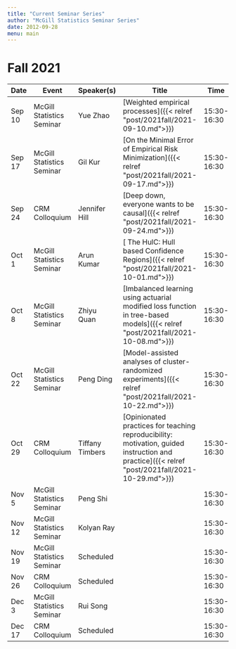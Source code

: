 ```yaml
---
title: "Current Seminar Series"
author: "McGill Statistics Seminar Series"
date: 2012-09-28
menu: main
---
```


# Fall 2021
| Date   | Event                     | Speaker(s)         | Title                                                                                                                                              | Time        | Location                                       |
|--------|---------------------------|--------------------|----------------------------------------------------------------------------------------------------------------------------------------------------|-------------|------------------------------------------------|
| Sep 10 | McGill Statistics Seminar  | Yue Zhao | [Weighted empirical processes]({{< relref "post/2021fall/2021-09-10.md">}}) | 15:30-16:30 | [Zoom Link](https://mcgill.zoom.us/j/83436686293?pwd=b0RmWmlXRXE3OWR6NlNIcWF5d0dJQT09) |
| Sep 17 | McGill Statistics Seminar  | Gil Kur | [On the Minimal Error of Empirical Risk Minimization]({{< relref "post/2021fall/2021-09-17.md">}}) | 15:30-16:30 | [Zoom Link](https://mcgill.zoom.us/j/83436686293?pwd=b0RmWmlXRXE3OWR6NlNIcWF5d0dJQT09) |
| Sep 24 | CRM Colloquium  |  Jennifer Hill | [Deep down, everyone wants to be causal]({{< relref "post/2021fall/2021-09-24.md">}})  | 15:30-16:30  | [Zoom Link](https://mcgill.zoom.us/j/9791073141) |
| Oct 1 | McGill Statistics Seminar  |  Arun Kumar |  [ The HulC: Hull based Confidence Regions]({{< relref "post/2021fall/2021-10-01.md">}})  |  15:30-16:30 | [Zoom Link](https://mcgill.zoom.us/j/83436686293?pwd=b0RmWmlXRXE3OWR6NlNIcWF5d0dJQT09) |
| Oct 8 | McGill Statistics Seminar  | Zhiyu Quan  | [Imbalanced learning using actuarial modified loss function in tree-based models]({{< relref "post/2021fall/2021-10-08.md">}})  |  15:30-16:30 | [Zoom Link](https://mcgill.zoom.us/j/83436686293?pwd=b0RmWmlXRXE3OWR6NlNIcWF5d0dJQT09) |
| Oct 22 | McGill Statistics Seminar  |  Peng Ding |  [Model-assisted analyses of cluster-randomized experiments]({{< relref "post/2021fall/2021-10-22.md">}}) | 15:30-16:30  | [Zoom Link](https://mcgill.zoom.us/j/83436686293?pwd=b0RmWmlXRXE3OWR6NlNIcWF5d0dJQT09) |
| Oct 29 | CRM Colloquium |  Tiffany Timbers | [Opinionated practices for teaching reproducibility: motivation, guided instruction and practice]({{< relref "post/2021fall/2021-10-29.md">}})  | 15:30-16:30 | [Zoom Link](https://umontreal.zoom.us/j/93983313215?pwd=clB6cUNsSjAvRmFMME1PblhkTUtsQT09)  |
| Nov 5 | McGill Statistics Seminar  |  Peng Shi |   | 15:30-16:30  | [Zoom Link](https://mcgill.zoom.us/j/83436686293?pwd=b0RmWmlXRXE3OWR6NlNIcWF5d0dJQT09) |
| Nov 12 | McGill Statistics Seminar  | Kolyan Ray  |   | 15:30-16:30  | [Zoom Link](https://mcgill.zoom.us/j/83436686293?pwd=b0RmWmlXRXE3OWR6NlNIcWF5d0dJQT09) |
| Nov 19 | McGill Statistics Seminar  | Scheduled  |   |  15:30-16:30 | [Zoom Link](https://mcgill.zoom.us/j/83436686293?pwd=b0RmWmlXRXE3OWR6NlNIcWF5d0dJQT09) |
| Nov 26 | CRM Colloquium |  Scheduled |   | 15:30-16:30 | [Zoom Link](https://umontreal.zoom.us/j/93983313215?pwd=clB6cUNsSjAvRmFMME1PblhkTUtsQT09)  |
| Dec 3 | McGill Statistics Seminar  |  Rui Song |   | 15:30-16:30  | [Zoom Link](https://mcgill.zoom.us/j/83436686293?pwd=b0RmWmlXRXE3OWR6NlNIcWF5d0dJQT09) |
| Dec 17 | CRM Colloquium | Scheduled  |   | 15:30-16:30 | [Zoom Link](https://umontreal.zoom.us/j/93983313215?pwd=clB6cUNsSjAvRmFMME1PblhkTUtsQT09)  |




